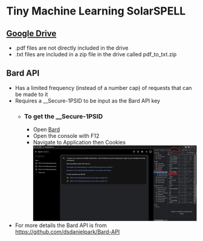 # Tiny Machine Learning SolarSPELL

## [Google Drive](https://drive.google.com/drive/folders/1TZoLIc9k1t0jp1vpmh25c2iP8HFVnMFe)
* .pdf files are not directly included in the drive
* .txt files are included in a zip file in the drive called pdf_to_txt.zip

## Bard API
* Has a limited frequency (instead of a number cap) of requests that can be made to it
* Requires a __Secure-1PSID to be input as the Bard API key
  * ### To get the __Secure-1PSID
    * Open [Bard](https://bard.google.com)
    * Open the console with F12 
    * Navigate to Application then Cookies
      ![](https://github.com/atharva508/TinyMLSolarSPELL/blob/main/bard_img.png)
* For more details the Bard API is from https://github.com/dsdanielpark/Bard-API
